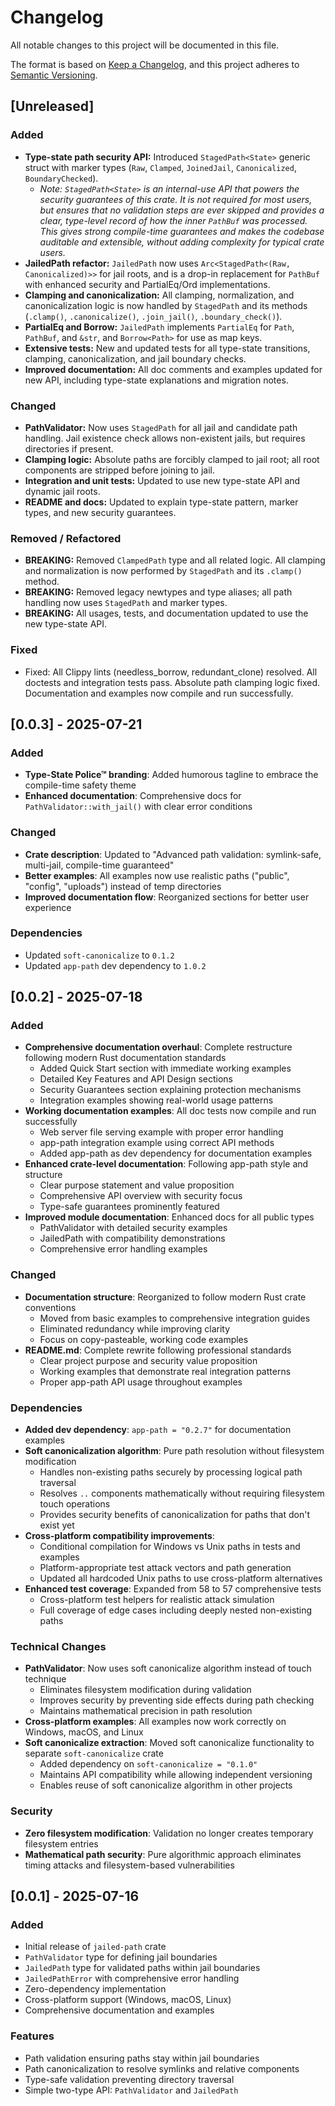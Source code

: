 # Changelog

All notable changes to this project will be documented in this file.

The format is based on [Keep a Changelog](https://keepachangelog.com/en/1.0.0/),
and this project adheres to [Semantic Versioning](https://semver.org/spec/v2.0.0.html).



## [Unreleased]

### Added
- **Type-state path security API:** Introduced `StagedPath<State>` generic struct with marker types (`Raw`, `Clamped`, `JoinedJail`, `Canonicalized`, `BoundaryChecked`).
  - _Note: `StagedPath<State>` is an internal-use API that powers the security guarantees of this crate. It is not required for most users, but ensures that no validation steps are ever skipped and provides a clear, type-level record of how the inner `PathBuf` was processed. This gives strong compile-time guarantees and makes the codebase auditable and extensible, without adding complexity for typical crate users._
- **JailedPath refactor:** `JailedPath` now uses `Arc<StagedPath<(Raw, Canonicalized)>>` for jail roots, and is a drop-in replacement for `PathBuf` with enhanced security and PartialEq/Ord implementations.
- **Clamping and canonicalization:** All clamping, normalization, and canonicalization logic is now handled by `StagedPath` and its methods (`.clamp()`, `.canonicalize()`, `.join_jail()`, `.boundary_check()`).
- **PartialEq and Borrow:** `JailedPath` implements `PartialEq` for `Path`, `PathBuf`, and `&str`, and `Borrow<Path>` for use as map keys.
- **Extensive tests:** New and updated tests for all type-state transitions, clamping, canonicalization, and jail boundary checks.
- **Improved documentation:** All doc comments and examples updated for new API, including type-state explanations and migration notes.

### Changed
- **PathValidator:** Now uses `StagedPath` for all jail and candidate path handling. Jail existence check allows non-existent jails, but requires directories if present.
- **Clamping logic:** Absolute paths are forcibly clamped to jail root; all root components are stripped before joining to jail.
- **Integration and unit tests:** Updated to use new type-state API and dynamic jail roots.
- **README and docs:** Updated to explain type-state pattern, marker types, and new security guarantees.

### Removed / Refactored
- **BREAKING:** Removed `ClampedPath` type and all related logic. All clamping and normalization is now performed by `StagedPath` and its `.clamp()` method.
- **BREAKING:** Removed legacy newtypes and type aliases; all path handling now uses `StagedPath` and marker types.
- **BREAKING:** All usages, tests, and documentation updated to use the new type-state API.

### Fixed
- Fixed: All Clippy lints (needless_borrow, redundant_clone) resolved. All doctests and integration tests pass. Absolute path clamping logic fixed. Documentation and examples now compile and run successfully.

## [0.0.3] - 2025-07-21

### Added
- **Type-State Police™ branding**: Added humorous tagline to embrace the compile-time safety theme
- **Enhanced documentation**: Comprehensive docs for `PathValidator::with_jail()` with clear error conditions

### Changed
- **Crate description**: Updated to "Advanced path validation: symlink-safe, multi-jail, compile-time guaranteed"
- **Better examples**: All examples now use realistic paths ("public", "config", "uploads") instead of temp directories
- **Improved documentation flow**: Reorganized sections for better user experience

### Dependencies
- Updated `soft-canonicalize` to `0.1.2`
- Updated `app-path` dev dependency to `1.0.2`

## [0.0.2] - 2025-07-18

### Added
- **Comprehensive documentation overhaul**: Complete restructure following modern Rust documentation standards
  - Added Quick Start section with immediate working examples
  - Detailed Key Features and API Design sections
  - Security Guarantees section explaining protection mechanisms
  - Integration examples showing real-world usage patterns
- **Working documentation examples**: All doc tests now compile and run successfully
  - Web server file serving example with proper error handling
  - app-path integration example using correct API methods
  - Added app-path as dev dependency for documentation examples
- **Enhanced crate-level documentation**: Following app-path style and structure
  - Clear purpose statement and value proposition
  - Comprehensive API overview with security focus
  - Type-safe guarantees prominently featured
- **Improved module documentation**: Enhanced docs for all public types
  - PathValidator with detailed security examples
  - JailedPath with compatibility demonstrations
  - Comprehensive error handling examples

### Changed
- **Documentation structure**: Reorganized to follow modern Rust crate conventions
  - Moved from basic examples to comprehensive integration guides
  - Eliminated redundancy while improving clarity
  - Focus on copy-pasteable, working code examples
- **README.md**: Complete rewrite following professional standards
  - Clear project purpose and security value proposition
  - Working examples that demonstrate real integration patterns
  - Proper app-path API usage throughout examples

### Dependencies
- **Added dev dependency**: `app-path = "0.2.7"` for documentation examples
- **Soft canonicalization algorithm**: Pure path resolution without filesystem modification
  - Handles non-existing paths securely by processing logical path traversal
  - Resolves `..` components mathematically without requiring filesystem touch operations
  - Provides security benefits of canonicalization for paths that don't exist yet
- **Cross-platform compatibility improvements**:
  - Conditional compilation for Windows vs Unix paths in tests and examples
  - Platform-appropriate test attack vectors and path generation
  - Updated all hardcoded Unix paths to use cross-platform alternatives
- **Enhanced test coverage**: Expanded from 58 to 57 comprehensive tests
  - Cross-platform test helpers for realistic attack simulation
  - Full coverage of edge cases including deeply nested non-existing paths

### Technical Changes
- **PathValidator**: Now uses soft canonicalize algorithm instead of touch technique
  - Eliminates filesystem modification during validation
  - Improves security by preventing side effects during path checking
  - Maintains mathematical precision in path resolution
- **Cross-platform examples**: All examples now work correctly on Windows, macOS, and Linux
- **Soft canonicalize extraction**: Moved soft canonicalize functionality to separate `soft-canonicalize` crate
  - Added dependency on `soft-canonicalize = "0.1.0"`
  - Maintains API compatibility while allowing independent versioning
  - Enables reuse of soft canonicalize algorithm in other projects

### Security
- **Zero filesystem modification**: Validation no longer creates temporary filesystem entries
- **Mathematical path security**: Pure algorithmic approach eliminates timing attacks and filesystem-based vulnerabilities

## [0.0.1] - 2025-07-16

### Added
- Initial release of `jailed-path` crate
- `PathValidator` type for defining jail boundaries
- `JailedPath` type for validated paths within jail boundaries
- `JailedPathError` with comprehensive error handling
- Zero-dependency implementation
- Cross-platform support (Windows, macOS, Linux)
- Comprehensive documentation and examples

### Features
- Path validation ensuring paths stay within jail boundaries
- Path canonicalization to resolve symlinks and relative components
- Type-safe validation preventing directory traversal
- Simple two-type API: `PathValidator` and `JailedPath`
